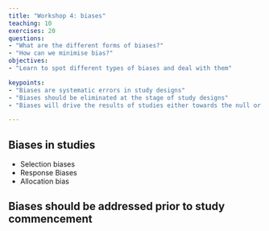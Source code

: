 ```yaml
---
title: "Workshop 4: biases"
teaching: 10
exercises: 20
questions:
- "What are the different forms of biases?"
- "How can we minimise bias?"
objectives:
- "Learn to spot different types of biases and deal with them"

keypoints:
- "Biases are systematic errors in study designs"
- "Biases should be eliminated at the stage of study designs"
- "Biases will drive the results of studies either towards the null or in unpredictable directions"

---
```


## Biases in studies
- Selection biases
- Response Biases
- Allocation bias

## Biases should be addressed prior to study commencement
